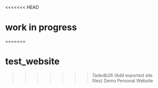 <<<<<<< HEAD
# work in progress
=======
# test_website
>>>>>>> 7adedb26 (Add exported site files)
Demo Personal Website
